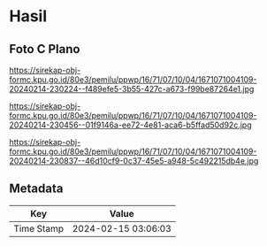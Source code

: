 # Hasil

## Foto C Plano

https://sirekap-obj-formc.kpu.go.id/80e3/pemilu/ppwp/16/71/07/10/04/1671071004109-20240214-230224--f489efe5-3b55-427c-a673-f99be87264e1.jpg

https://sirekap-obj-formc.kpu.go.id/80e3/pemilu/ppwp/16/71/07/10/04/1671071004109-20240214-230456--01f9146a-ee72-4e81-aca6-b5ffad50d92c.jpg

https://sirekap-obj-formc.kpu.go.id/80e3/pemilu/ppwp/16/71/07/10/04/1671071004109-20240214-230837--46d10cf9-0c37-45e5-a948-5c492215db4e.jpg


## Metadata

| Key        | Value               |
| ---------- | ------------------- |
| Time Stamp | 2024-02-15 03:06:03 |



